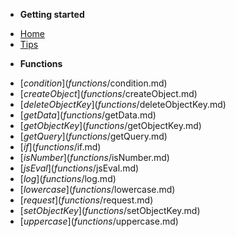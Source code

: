 <!-- docs/_sidebar.md -->

- **Getting started**

* [Home](/)
* [Tips](tips.md)

- **Functions**

* [$condition](functions/$condition.md)
* [$createObject](functions/$createObject.md)
* [$deleteObjectKey](functions/$deleteObjectKey.md)
* [$getData](functions/$getData.md)
* [$getObjectKey](functions/$getObjectKey.md)
* [$getQuery](functions/$getQuery.md)
* [$if](functions/$if.md)
* [$isNumber](functions/$isNumber.md)
* [$jsEval](functions/$jsEval.md)
* [$log](functions/$log.md)
* [$lowercase](functions/$lowercase.md)
* [$request](functions/$request.md)
* [$setObjectKey](functions/$setObjectKey.md)
* [$uppercase](functions/$uppercase.md)
